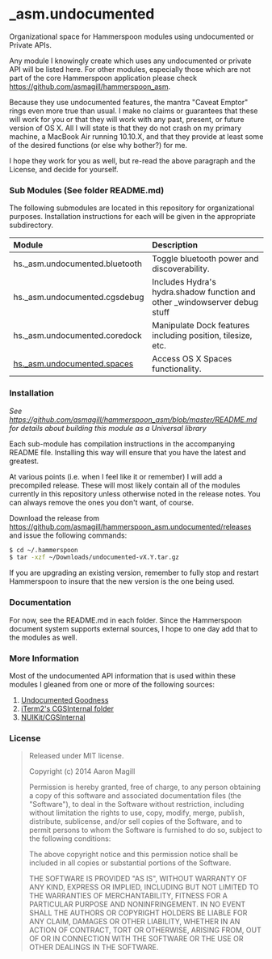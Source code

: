 _asm.undocumented
=================

Organizational space for Hammerspoon modules using undocumented or Private APIs.

Any module I knowingly create which uses any undocumented or private API will be listed here.  For other modules, especially those which are not part of the core Hammerspoon application please check https://github.com/asmagill/hammerspoon_asm.

Because they use undocumented features, the mantra "Caveat Emptor" rings even more true than usual.  I make no claims or guarantees that these will work for you or that they will work with any past, present, or future version of OS X.  All I will state is that they do not crash on my primary machine, a MacBook Air running 10.10.X, and that they provide at least some of the desired functions (or else why bother?) for me.

I hope they work for you as well, but re-read the above paragraph and the License, and decide for yourself.

### Sub Modules (See folder README.md)
The following submodules are located in this repository for organizational purposes.  Installation instructions for each will be given in the appropriate subdirectory.

|Module                      | Description                                                                         |
|:---------------------------|:------------------------------------------------------------------------------------|
| hs._asm.undocumented.bluetooth | Toggle bluetooth power and discoverability.                                     |
| hs._asm.undocumented.cgsdebug  | Includes Hydra's hydra.shadow function and other _windowserver debug stuff |
| hs._asm.undocumented.coredock  | Manipulate Dock features including position, tilesize, etc.                      |
| [hs._asm.undocumented.spaces](https://github.com/asmagill/hs._asm.undocumented.spaces)    | Access OS X Spaces functionality.                                               |
### Installation

*See https://github.com/asmagill/hammerspoon_asm/blob/master/README.md for details about building this module as a Universal library*

Each sub-module has compilation instructions in the accompanying README file.  Installing this way will ensure that you have the latest and greatest.

At various points (i.e. when I feel like it or remember) I will add a precompiled release.  These will most likely contain all of the modules currently in this repository unless otherwise noted in the release notes.  You can always remove the ones you don't want, of course.

Download the release from https://github.com/asmagill/hammerspoon_asm.undocumented/releases and issue the following commands:

~~~sh
$ cd ~/.hammerspoon
$ tar -xzf ~/Downloads/undocumented-vX.Y.tar.gz
~~~

If you are upgrading an existing version, remember to fully stop and restart Hammerspoon to insure that the new version is the one being used.

### Documentation

For now, see the README.md in each folder.  Since the Hammerspoon document system supports external sources, I hope to one day add that to the modules as well.

### More Information
Most of the undocumented API information that is used within these modules I gleaned from one or more of the following sources:

 1. [Undocumented Goodness](https://code.google.com/p/undocumented-goodness/)
 2. [iTerm2's CGSInternal folder](https://github.com/gnachman/iterm2)
 3. [NUIKit/CGSInternal](https://github.com/NUIKit/CGSInternal)

### License

> Released under MIT license.
>
> Copyright (c) 2014 Aaron Magill
>
> Permission is hereby granted, free of charge, to any person obtaining a copy of this software and associated documentation files (the "Software"), to deal in the Software without restriction, including without limitation the rights to use, copy, modify, merge, publish, distribute, sublicense, and/or sell copies of the Software, and to permit persons to whom the Software is furnished to do so, subject to the following conditions:
>
> The above copyright notice and this permission notice shall be included in all copies or substantial portions of the Software.
>
> THE SOFTWARE IS PROVIDED "AS IS", WITHOUT WARRANTY OF ANY KIND, EXPRESS OR IMPLIED, INCLUDING BUT NOT LIMITED TO THE WARRANTIES OF MERCHANTABILITY, FITNESS FOR A PARTICULAR PURPOSE AND NONINFRINGEMENT. IN NO EVENT SHALL THE AUTHORS OR COPYRIGHT HOLDERS BE LIABLE FOR ANY CLAIM, DAMAGES OR OTHER LIABILITY, WHETHER IN AN ACTION OF CONTRACT, TORT OR OTHERWISE, ARISING FROM, OUT OF OR IN CONNECTION WITH THE SOFTWARE OR THE USE OR OTHER DEALINGS IN THE SOFTWARE.
>
